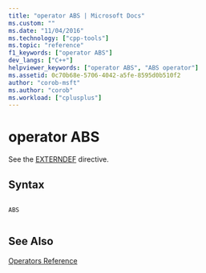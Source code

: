 ```yaml
---
title: "operator ABS | Microsoft Docs"
ms.custom: ""
ms.date: "11/04/2016"
ms.technology: ["cpp-tools"]
ms.topic: "reference"
f1_keywords: ["operator ABS"]
dev_langs: ["C++"]
helpviewer_keywords: ["operator ABS", "ABS operator"]
ms.assetid: 0c70b68e-5706-4042-a5fe-8595d0b510f2
author: "corob-msft"
ms.author: "corob"
ms.workload: ["cplusplus"]
---
```

# operator ABS
See the [EXTERNDEF](../../assembler/masm/externdef.md) directive.  
  
## Syntax  
  
```  
  
ABS  
  
```  
  
## See Also  
 [Operators Reference](../../assembler/masm/operators-reference.md)